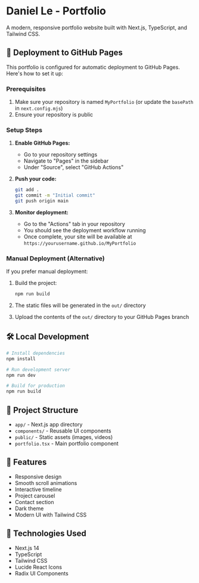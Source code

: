 # Daniel Le - Portfolio

A modern, responsive portfolio website built with Next.js, TypeScript, and Tailwind CSS.

## 🚀 Deployment to GitHub Pages

This portfolio is configured for automatic deployment to GitHub Pages. Here's how to set it up:

### Prerequisites

1. Make sure your repository is named `MyPortfolio` (or update the `basePath` in `next.config.mjs`)
2. Ensure your repository is public

### Setup Steps

1. **Enable GitHub Pages:**
   - Go to your repository settings
   - Navigate to "Pages" in the sidebar
   - Under "Source", select "GitHub Actions"

2. **Push your code:**
   ```bash
   git add .
   git commit -m "Initial commit"
   git push origin main
   ```

3. **Monitor deployment:**
   - Go to the "Actions" tab in your repository
   - You should see the deployment workflow running
   - Once complete, your site will be available at `https://yourusername.github.io/MyPortfolio`

### Manual Deployment (Alternative)

If you prefer manual deployment:

1. Build the project:
   ```bash
   npm run build
   ```

2. The static files will be generated in the `out/` directory

3. Upload the contents of the `out/` directory to your GitHub Pages branch

## 🛠️ Local Development

```bash
# Install dependencies
npm install

# Run development server
npm run dev

# Build for production
npm run build
```

## 📁 Project Structure

- `app/` - Next.js app directory
- `components/` - Reusable UI components
- `public/` - Static assets (images, videos)
- `portfolio.tsx` - Main portfolio component

## 🎨 Features

- Responsive design
- Smooth scroll animations
- Interactive timeline
- Project carousel
- Contact section
- Dark theme
- Modern UI with Tailwind CSS

## 🔧 Technologies Used

- Next.js 14
- TypeScript
- Tailwind CSS
- Lucide React Icons
- Radix UI Components 